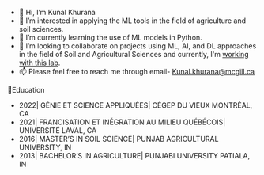 - 👋 Hi, I’m Kunal Khurana
- 👀 I’m interested in applying the ML tools in the field of agriculture and soil sciences.
- 🌱 I’m currently learning the use of ML models in Python.
- 💞️ I’m looking to collaborate on projects using ML, AI, and DL approaches in the field of Soil and Agricultural Sciences and currently, I'm [working with this lab](https://kallenbachcm.wixsite.com/soils/people). 
- 📫 Please feel free to reach me through email- Kunal.khurana@mcgill.ca

📝Education
- 2022| GÉNIE ET SCIENCE APPLIQUÉES| CÉGEP DU VIEUX MONTRÉAL, CA
- 2021| FRANCISATION ET INÉGRATION AU MILIEU QUÉBÉCOIS| UNIVERSITÉ LAVAL, CA
- 2016| MASTER’S IN SOIL SCIENCE| PUNJAB AGRICULTURAL UNIVERSITY, IN
- 2013| BACHELOR’S IN AGRICULTURE| PUNJABI UNIVERSITY PATIALA, IN


<!---
Kkhurana007/Kkhurana007 is a ✨ special ✨ repository because its `README.md` (this file) appears on your GitHub profile.
You can click the Preview link to take a look at your changes.
--->

